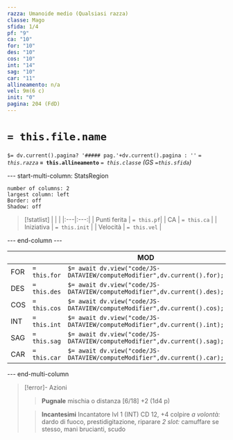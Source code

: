 ```yaml
---
razza: Umanoide medio (Qualsiasi razza)
classe: Mago
sfida: 1/4
pf: "9"
ca: "10"
for: "10"
des: "10"
cos: "10"
int: "14"
sag: "10"
car: "11"
allineamento: n/a
vel: 9m(6 c)
init: "0"
pagina: 204 (FdD)
---
```

# `= this.file.name` 
 `$= dv.current().pagina? '##### pag.'+dv.current().pagina : ''`
*`= this.razza`* **`= this.allineamento`** 
*`= this.classe`*
*(GS `=this.sfida`)*

--- start-multi-column: StatsRegion

```column-settings  
number of columns: 2  
largest column: left
Border: off
Shadow: off
```

> [!statlist]
> | | |
> |:---|:---:|
> | Punti ferita | `= this.pf`|
> | CA | `= this.ca` |
> | Iniziativa | `= this.init` |
> | Velocità | `= this.vel` |
> 

--- end-column ---

|     |              | MOD                                                                      |
| --- | ------------ | ------------------------------------------------------------------------ |
| FOR | `= this.for` | `$= await dv.view("code/JS-DATAVIEW/computeModifier",dv.current().for);` |
| DES | `= this.des` | `$= await dv.view("code/JS-DATAVIEW/computeModifier",dv.current().des);` |
| COS | `= this.cos` | `$= await dv.view("code/JS-DATAVIEW/computeModifier",dv.current().cos);` |
| INT | `= this.int` | `$= await dv.view("code/JS-DATAVIEW/computeModifier",dv.current().int);` |
| SAG | `= this.sag` | `$= await dv.view("code/JS-DATAVIEW/computeModifier",dv.current().sag);` |
| CAR | `= this.car` | `$= await dv.view("code/JS-DATAVIEW/computeModifier",dv.current().car);` |

--- end-multi-column

> [!error]- Azioni
>> **Pugnale**
>> mischia o distanza [6/18] +2 (1d4 p)
>
>> **Incantesimi**
>> Incantatore lvl 1 (INT)
>> CD 12, +4 colpire
>> *a volontà:* dardo di fuoco, prestidigitazione, riparare
>> *2 slot:* camuffare se stesso, mani brucianti, scudo
>
>

